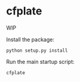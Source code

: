 # cfplate

WIP

Install the package:

```
python setup.py install
```

Run the main startup script:

```
cfplate
```
